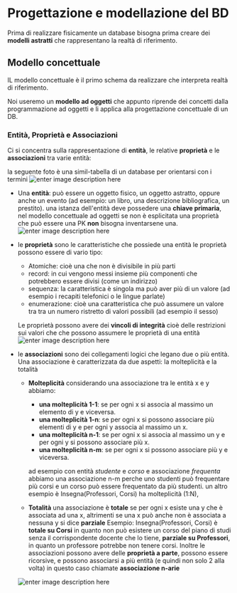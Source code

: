 ﻿# Progettazione e modellazione del BD

 Prima di realizzare fisicamente un database bisogna prima creare dei **modelli astratti** che rappresentano la realtà di riferimento.

## Modello concettuale

IL modello concettuale è il primo schema da realizzare che interpreta realtà di riferimento.

Noi useremo un **modello ad oggetti** che appunto riprende dei concetti dalla programmazione ad oggetti e li applica alla progettazione concettuale di un DB. 


### Entità, Proprietà e Associazioni

Ci si concentra sulla rappresentazione di **entità**, le relative **proprietà** e le **associazioni** tra varie entità:

la seguente foto è una simil-tabella di un database per orientarsi con i termini
![enter image description here](https://i.ibb.co/64Wm6kQ/class.png)

- Una **entità**: può essere un oggetto fisico, un oggetto astratto, oppure anche un evento (ad esempio: un libro, una descrizione bibliografica, un prestito).
una istanza dell'entità deve possedere una **chiave primaria**, nel modello concettuale ad oggetti se non è esplicitata una proprietà che può essere una PK **non** bisogna inventarsene una.
![enter image description here](https://i.ibb.co/k597RHG/entita.png)

- le **proprietà** sono le caratteristiche che possiede una entità
	le proprietà possono essere di vario tipo:
	- Atomiche: cioè una che non è divisibile in più parti
	- record: in cui vengono messi insieme più componenti che potrebbero essere divisi (come un indirizzo)
	- sequenza: la caratteristica è singola ma può aver più di un valore (ad esempio i recapiti telefonici o le lingue parlate)
	- enumerazione: cioè una caratteristica che può assumere un valore tra tra un numero ristretto di valori possibili (ad esempio il sesso)

	Le proprietà possono avere dei **vincoli di integrità** cioè delle restrizioni sui valori che che possono assumere le proprietà di una entità 
![enter image description here](https://i.ibb.co/FDcHPbR/propriet.png)
- le **associazioni** sono dei collegamenti logici che legano due o più entità.
	Una associazione è caratterizzata da due aspetti: la molteplicità e la totalità
	- **Molteplicità** considerando una associazione tra le entità x e y abbiamo:
		- **una molteplicità 1-1**: se per ogni x si associa al massimo un elemento di y e viceversa.
		- **una molteplicità 1-n**: se per ogni x si possono associare più elementi di y e per ogni y associa al massimo un x.
		- **una molteplicità n-1**: se per ogni x si associa al massimo un y e per ogni y si possono associare più x.
		- **una molteplicità n-m**: se per ogni x si possono associare più y e viceversa.
	
		ad esempio con entità *studente* e *corso* e associazione *frequenta* abbiamo una associazione n-m perche uno studenti può frequentare più corsi e un corso può essere frequentato da più studenti.
un altro esempio è Insegna(Professori, Corsi) ha molteplicità (1:N),
	- **Totalità** una associazione è **totale** se per ogni x esiste una y che è associata ad una x, altrimenti se una x può anche non è associata a nessuna y si dice **parziale**
	Esempio: Insegna(Professori, Corsi) è **totale su Corsi** in quanto non può esistere un corso del piano di studi senza il corrispondente docente che lo tiene, **parziale su Professori**, in quanto un professore potrebbe non tenere corsi.
Inoltre le associazioni possono avere delle **proprietà a parte**, possono essere ricorsive, e possono associarsi a più entità (e quindi non solo 2 alla volta) in questo caso chiamate **associazione n-arie**
	
	![enter image description here](https://i.ibb.co/gJ7XcdQ/cardinalit.png)





